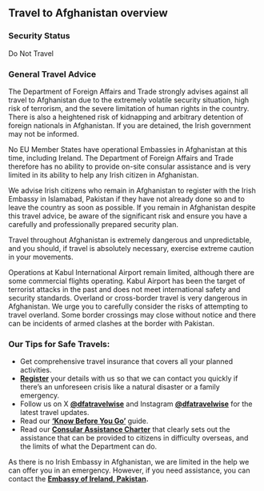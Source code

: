 ## Travel to Afghanistan overview

### **Security Status**

Do Not Travel

### **General Travel Advice**

The Department of Foreign Affairs and Trade strongly advises against all travel to Afghanistan due to the extremely volatile security situation, high risk of terrorism, and the severe limitation of human rights in the country. There is also a heightened risk of kidnapping and arbitrary detention of foreign nationals in Afghanistan. If you are detained, the Irish government may not be informed.

No EU Member States have operational Embassies in Afghanistan at this time, including Ireland. The Department of Foreign Affairs and Trade therefore has no ability to provide on-site consular assistance and is very limited in its ability to help any Irish citizen in Afghanistan.

We advise Irish citizens who remain in Afghanistan to register with the Irish Embassy in Islamabad, Pakistan if they have not already done so and to leave the country as soon as possible. If you remain in Afghanistan despite this travel advice, be aware of the significant risk and ensure you have a carefully and professionally prepared security plan.

Travel throughout Afghanistan is extremely dangerous and unpredictable, and you should, if travel is absolutely necessary, exercise extreme caution in your movements.

Operations at Kabul International Airport remain limited, although there are some commercial flights operating. Kabul Airport has been the target of terrorist attacks in the past and does not meet international safety and security standards. Overland or cross-border travel is very dangerous in Afghanistan. We urge you to carefully consider the risks of attempting to travel overland. Some border crossings may close without notice and there can be incidents of armed clashes at the border with Pakistan.

### **Our Tips for Safe Travels:**

* Get comprehensive travel insurance that covers all your planned activities.
* [**Register**](https://www.ireland.ie/en/dfa/overseas-travel/citizens-registration/) your details with us so that we can contact you quickly if there’s an unforeseen crisis like a natural disaster or a family emergency.
* Follow us on X [**@dfatravelwise**](https://x.com/dfatravelwise) and Instagram [**@dfatravelwise**](https://www.instagram.com/dfatravelwise/) for the latest travel updates.
* Read our [**‘Know Before You Go’**](https://www.ireland.ie/en/dfa/overseas-travel/know-before-you-go/) guide.
* Read our [**Consular Assistance Charter**](https://www.ireland.ie/en/dfa/overseas-travel/assistance-abroad/consular-assistance-charter/) that clearly sets out the assistance that can be provided to citizens in difficulty overseas, and the limits of what the Department can do.

As there is no Irish Embassy in Afghanistan, we are limited in the help we can offer you in an emergency. However, if you need assistance, you can contact the [**Embassy of Ireland, Pakistan**](https://www.ireland.ie/en/islamabad/)**.**